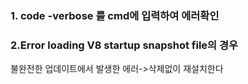### 1. code -verbose 를 cmd에 입력하여 에러확인

### 2.Error loading V8 startup snapshot file의 경우
불완전한 업데이트에서 발생한 에러->삭제없이 재설치한다
